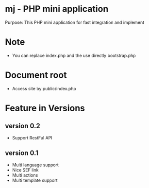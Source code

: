 # mj - PHP mini application
Purpose: This PHP mini application for fast integration and implement

# Note
- You can replace index.php and the use directly bootstrap.php

# Document root
- Access site by public/index.php

# Feature in Versions

## version 0.2
- Support RestFul API

## version 0.1
- Multi language support
- Nice SEF link
- Multi actions
- Multi template support

